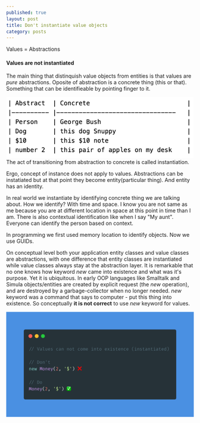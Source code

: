 ```yaml
---
published: true
layout: post
title: Don't instantiate value objects
category: posts
---
```


Values = Abstractions

#### Values are not instantiated

The main thing that distinquish value objects from entities is that values are _pure_ abstractions. Oposite of abstraction is a concrete thing (this or that). Something that can be identifieable by pointing finger to it.

![Abstractions/Values](https://raw.githubusercontent.com/aleksandar-b/blog/gh-pages/_posts/table_abstract.png)
The act of transitioning from abstraction to concrete is called instantiation.

Ergo, concept of instance does not apply to values. Abstractions can be instatiated but at that point they become entity(particular thing). And entity has an identity.

In real world we instantiate by identifying concrete thing we are talking about. How we identify? With time and space. I know you are not same as me because you are at different location in space at this point in time than I am. There is also contextual identification like when I say "My aunt". Everyone can identify the person based on context. 

In programming we first used memory location to identify objects. Now we use GUIDs.

On conceptual level both your application entity classes and value classes are abstractions, with one difference that entity classes are instantiated while value classes always stay at the abstraction layer. 
It is remarkable that no one knows how keyword _new_ came into existence and what was it's purpose. Yet it is ubiquitous. In early OOP languages like Smalltalk and Simula objects/entities are created by explicit request (the _new_ operation), and are destroyed by a garbage-collector when no longer needed. _new_ keyword was a command that says to computer - put this thing into existence. So conceptually **it is not correct** to use _new_ keyword for values.

![Abstractions/Values can not be instantiated](https://raw.githubusercontent.com/aleksandar-b/blog/gh-pages/_posts/carbon.png)